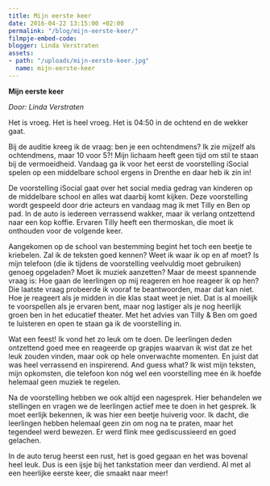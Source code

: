 ```yaml
---
title: Mijn eerste keer
date: 2016-04-22 13:15:00 +02:00
permalink: "/blog/mijn-eerste-keer/"
filmpje-embed-code: 
blogger: Linda Verstraten
assets:
- path: "/uploads/mijn-eerste-keer.jpg"
  name: mijn-eerste-keer
---
```


**Mijn eerste keer**

*Door: Linda Verstraten*

Het is vroeg. 
Het is heel vroeg. 
Het is 04:50 in de ochtend en de wekker gaat. 

Bij de auditie kreeg ik de vraag: ben je een ochtendmens? Ik zie mijzelf als ochtendmens, maar 10 voor 5?! Mijn lichaam heeft geen tijd om stil te staan bij de vermoeidheid. Vandaag ga ik voor het eerst de voorstelling iSocial spelen op een middelbare school ergens in Drenthe en daar heb ik zin in! 

De voorstelling iSocial gaat over het social media gedrag van kinderen op de middelbare school en alles wat daarbij komt kijken. Deze voorstelling wordt gespeeld door drie acteurs en vandaag mag ik met Tilly en Ben op pad. In de auto is iedereen verrassend wakker, maar ik verlang ontzettend naar een kop koffie. Ervaren Tilly heeft een thermoskan, die moet ik onthouden voor de volgende keer. 

Aangekomen op de school van bestemming begint het toch een beetje te kriebelen. Zal ik de teksten goed kennen? Weet ik waar ik op en af moet? Is mijn telefoon (die ik tijdens de voorstelling veelvuldig moet gebruiken) genoeg opgeladen? Moet ik muziek aanzetten? Maar de meest spannende vraag is: Hoe gaan de leerlingen op mij reageren en hoe reageer ik op hen? Die laatste vraag probeerde ik vooraf te beantwoorden, maar dat kan niet. Hoe je reageert als je midden in die klas staat weet je niet. Dat is al moeilijk te voorspellen als je ervaren bent, maar nog lastiger als je nog heerlijk groen ben in het educatief theater. Met het advies van Tilly & Ben om goed te luisteren en open te staan ga ik de voorstelling in. 

Wat een feest! 
Ik vond het zo leuk om te doen. De leerlingen deden ontzettend goed mee en reageerde op grapjes waarvan ik wist dat ze het leuk zouden vinden, maar ook op hele onverwachte momenten. En juist dat was heel verrassend en inspirerend. And guess what? Ik wist mijn teksten, mijn opkomsten, die telefoon kon nóg wel een voorstelling mee én ik hoefde helemaal geen muziek te regelen. 
 
Na de voorstelling hebben we ook altijd een nagesprek. Hier behandelen we stellingen en vragen we de leerlingen actief mee te doen in het gesprek. Ik moet eerlijk bekennen, ik was hier een beetje huiverig voor. Ik dacht, die leerlingen hebben helemaal geen zin om nog na te praten, maar het tegendeel werd bewezen. Er werd flink mee gediscussieerd en goed gelachen. 

In de auto terug heerst een rust, het is goed gegaan en het was bovenal heel leuk. Dus is een ijsje bij het tankstation meer dan verdiend. Al met al een heerlijke eerste keer, die smaakt naar meer!
